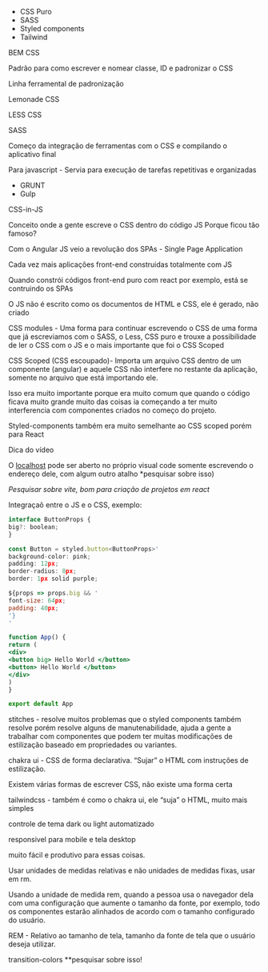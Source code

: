 - CSS Puro
- SASS
- Styled components
- Tailwind

BEM CSS

Padrão para como escrever e nomear classe, ID e padronizar o CSS

Linha ferramental de padronização

Lemonade CSS

LESS CSS

SASS

Começo da integração de ferramentas com o CSS e compilando o aplicativo final

Para javascript - Servia para execução de tarefas repetitivas e organizadas

- GRUNT
- Gulp

CSS-in-JS

Conceito onde a gente escreve o CSS dentro do código JS
Porque ficou tão famoso?

Com o Angular JS veio a revolução dos SPAs - Single Page Application

Cada vez mais aplicações front-end construidas totalmente com JS

Quando constrói códigos front-end puro com react por exemplo, está se contruindo os SPAs

O JS não é escrito como os documentos de HTML e CSS, ele é gerado, não criado

CSS modules - Uma forma para continuar escrevendo o CSS de uma forma que já escreviamos com o SASS, o Less, CSS puro e trouxe a possibilidade de ler o CSS com o JS e o mais importante que foi o CSS Scoped

CSS Scoped (CSS escoupado)-  Importa um arquivo CSS dentro de um componente (angular) e aquele CSS não interfere no restante da aplicação, somente no arquivo que está importando ele.

Isso era muito importante porque era muito comum que quando o código ficava muito grande muito das coisas ia começando a ter muito interferencia com componentes criados no começo do projeto.

Styled-components também era muito semelhante ao CSS scoped porém para React

Dica do vídeo

O [localhost](http://localhost) pode ser aberto no próprio visual code somente escrevendo o endereço dele, com algum outro atalho *pesquisar sobre isso)

*Pesquisar sobre vite, bom para criação de projetos em react*

Integraçaõ entre o JS e o CSS, exemplo:

```jsx
interface ButtonProps {
big?: boolean;
}

const Button = styled.button<ButtonProps>'
background-color: pink;
padding: 12px;
border-radius: 8px;
border: 1px solid purple;

${props => props.big && '
font-size: 64px;
padding: 40px;
'}
'

function App() {
return (
<div>
<button big> Hello World </button>
<button> Hello World </button>
</div>
)
}

export default App
```

stitches - resolve muitos problemas que o styled components também resolve porém resolve alguns de manutenabilidade, ajuda a gente a trabalhar com  componentes que podem ter muitas modificações de estilização baseado em propriedades ou variantes. 

chakra ui - CSS de forma declarativa. “Sujar” o HTML com instruções de estilização.

Existem várias formas de escrever CSS, não existe uma forma certa

tailwindcss - também é como o chakra ui, ele “suja” o HTML, muito mais simples

controle de tema dark ou light automatizado

responsivel para mobile e tela desktop

muito fácil e produtivo para essas coisas.

Usar unidades de medidas relativas e não unidades de medidas fixas, usar em rm.

Usando a unidade de medida rem, quando a pessoa usa o navegador dela com uma configuração que aumente o tamanho da fonte, por exemplo, todo os componentes estarão alinhados de acordo com o tamanho configurado do usuário.

REM - Relativo ao tamanho de tela, tamanho da fonte de tela que o usuário deseja utilizar.

transition-colors **pesquisar sobre isso!